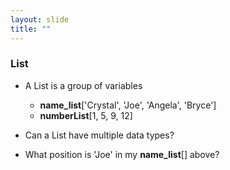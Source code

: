 ```yaml
---
layout: slide
title: ""
---
```

### List

- A List is a group of variables

    - **name_list**['Crystal', 'Joe', 'Angela', 'Bryce']
    - **numberList**[1, 5, 9, 12]

- Can a List have multiple data types?
- What position is 'Joe' in my **name_list**[] above?
